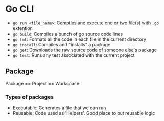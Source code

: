 # Go CLI

- `go run <file_name>`: Compiles and execute one or two file(s) with `.go` extention
- `go build`: Compiles a bunch of go source code lines
- `go fmt`: Formats all the code in each file in the current directory
- `go install`: Compiles and "installs" a package
- `go get`: Downloads the raw source code of someone else's package
- `go test`: Runs any test associated with the current project

## Package

Package == Project == Workspace

### Types of packages

- Executable: Generates a file that we can run
- Reusable: Code used as 'Helpers'. Good place to put reusable logic
